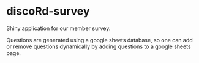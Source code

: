 # discoRd-survey
Shiny application for our member survey.

Questions are generated using a google sheets database, so one can add or remove questions
dynamically by adding questions to a google sheets page.
